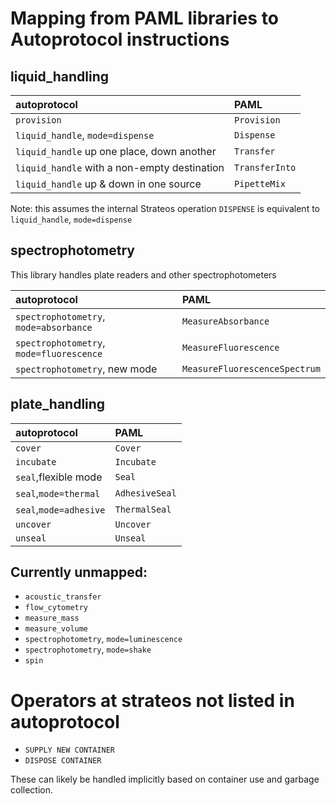 # Mapping from PAML libraries to Autoprotocol instructions

## liquid_handling

| autoprotocol | PAML |
| :--- | :--- |
| `provision` | `Provision` |
| `liquid_handle`, `mode=dispense` | `Dispense` |
| `liquid_handle` up one place, down another | `Transfer` |
| `liquid_handle` with a non-empty destination | `TransferInto` |
| `liquid_handle` up & down in one source | `PipetteMix` |

Note: this assumes the internal Strateos operation `DISPENSE` is equivalent to `liquid_handle`, `mode=dispense`

## spectrophotometry
This library handles plate readers and other spectrophotometers

| autoprotocol | PAML |
| :--- | :--- |
| `spectrophotometry`, `mode=absorbance` | `MeasureAbsorbance` |
| `spectrophotometry`, `mode=fluorescence` | `MeasureFluorescence` |
| `spectrophotometry`, new mode |`MeasureFluorescenceSpectrum` |

## plate_handling
| autoprotocol | PAML |
| :--- | :--- |
| `cover` | `Cover` |
| `incubate` | `Incubate` |
| `seal`,flexible mode | `Seal` |
| `seal`,`mode=thermal` | `AdhesiveSeal` |
| `seal`,`mode=adhesive` | `ThermalSeal` |
| `uncover` | `Uncover` |
| `unseal` | `Unseal` |

## Currently unmapped:

- `acoustic_transfer`
- `flow_cytometry`
- `measure_mass`
- `measure_volume`
- `spectrophotometry`, `mode=luminescence`
- `spectrophotometry`, `mode=shake`
- `spin`

# Operators at strateos not listed in autoprotocol
- `SUPPLY NEW CONTAINER`
- `DISPOSE CONTAINER`

These can likely be handled implicitly based on container use and garbage collection.
